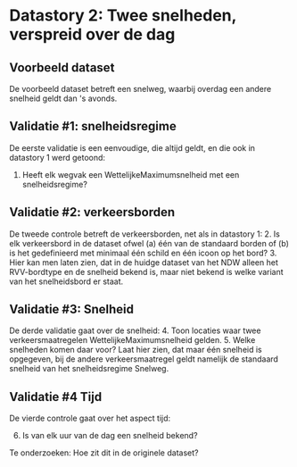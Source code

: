 # Datastory 2: Twee snelheden, verspreid over de dag


## Voorbeeld dataset
De voorbeeld dataset betreft een snelweg, waarbij overdag een andere snelheid geldt dan 's avonds.

## Validatie #1: snelheidsregime
De eerste validatie is een eenvoudige, die altijd geldt, en die ook in datastory 1 werd getoond:
1. Heeft elk wegvak een WettelijkeMaximumsnelheid met een snelheidsregime? 


## Validatie #2: verkeersborden
De tweede controle betreft de verkeersborden, net als in datastory 1:
2. Is elk verkeersbord in de dataset ofwel (a) één van de standaard borden of (b) is het gedefinieerd met minimaal één schild en één icoon op het bord?
3. Hier kan men laten zien, dat in de huidge dataset van het NDW alleen het RVV-bordtype en de snelheid bekend is, maar niet bekend is welke variant van het snelheidsbord er staat. 


## Validatie #3: Snelheid
De derde validatie gaat over de snelheid:
4. Toon locaties waar twee verkeersmaatregelen WettelijkeMaximumsnelheid gelden. 
5. Welke snelheden komen daar voor? Laat hier zien, dat maar één snelheid is opgegeven, bij de andere verkeersmaatregel geldt namelijk de standaard snelheid van het snelheidsregime Snelweg.



## Validatie #4 Tijd
De vierde controle gaat over het aspect tijd:

6. Is van elk uur van de dag een snelheid bekend?

Te onderzoeken: Hoe zit dit in de originele dataset?






